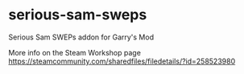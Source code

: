 # serious-sam-sweps
Serious Sam SWEPs addon for Garry's Mod

More info on the Steam Workshop page
https://steamcommunity.com/sharedfiles/filedetails/?id=258523980
